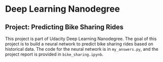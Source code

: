 # Deep Learning Nanodegree

## Project: Predicting Bike Sharing Rides

This project is part of Udacity Deep Learning Nanodegree. The goal of this project is to build a neural network to predict bike sharing rides based on historical data. The code for the neural network is in `my_answers.py`, and the project report is provided in `bike_sharing.ipynb`.
